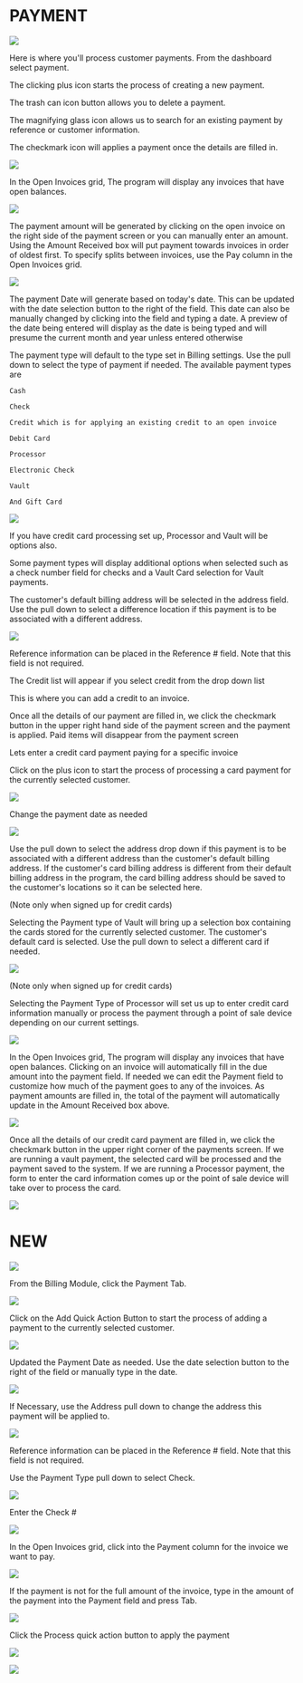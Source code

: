 # PAYMENT

![](https://cdn.realsgii2.dev/wise-software-docs/image_13.a46242ba.png)

Here is where you'll process customer payments. From the dashboard select payment.


The clicking plus icon starts the process of creating a new payment.

The trash can icon button allows you to delete a payment.

The magnifying glass icon allows us to search for an existing payment by reference or customer information.

The checkmark icon will applies a payment once the details are filled in.



![](https://cdn.realsgii2.dev/wise-software-docs/image_14.599a9d07.png)



In the Open Invoices grid, The program will display any invoices that have open balances.



![](https://cdn.realsgii2.dev/wise-software-docs/image_15.fc6a7646.png)



The payment amount will be generated by clicking on the open invoice on the right side of the payment screen or you can manually enter an amount. Using the Amount Received box will put payment towards invoices in order of oldest first. To specify splits between invoices, use the Pay column in the Open Invoices grid.



![](https://cdn.realsgii2.dev/wise-software-docs/image_16.4e74794c.png)



The payment Date will generate based on today's date. This can be updated with the date selection button to the right of the field. This date can also be manually changed by clicking into the field and typing a date. A preview of the date being entered will display as the date is being typed and will presume the current month and year unless entered otherwise


The payment type will default to the type set in Billing settings. Use the pull down to select the type of payment if needed. The available payment types are



    Cash

    Check

    Credit which is for applying an existing credit to an open invoice

    Debit Card

    Processor

    Electronic Check

    Vault

    And Gift Card



![](https://cdn.realsgii2.dev/wise-software-docs/image_17.ae1d5042.png)



If you have credit card processing set up, Processor and Vault will be options also.



Some payment types will display additional options when selected such as a check number field for checks and a Vault Card selection for Vault payments.



The customer's default billing address will be selected in the address field. Use the pull down to select a difference location if this payment is to be associated with a different address.


![](https://cdn.realsgii2.dev/wise-software-docs/image_18.d117e66e.png)



Reference information can be placed in the Reference # field. Note that this field is not required.



The Credit list will appear if you select credit from the drop down list

This is where you can add a credit to an invoice.



Once all the details of our payment are filled in, we click the checkmark button in the upper right hand side of the payment screen and the payment is applied. Paid items will disappear from the payment screen



Lets enter a credit card payment paying for a specific invoice



Click on the plus icon to start the process of processing a card payment for the currently selected customer.



![](https://cdn.realsgii2.dev/wise-software-docs/image_19.0c588edc.png)



Change the payment date as needed



![](https://cdn.realsgii2.dev/wise-software-docs/image_20.0c158465.png)



Use the pull down to select the address drop down if this payment is to be associated with a different address than the customer's default billing address. If the customer's card billing address is different from their default billing address in the program, the card billing address should be saved to the customer's locations so it can be selected here.



(Note only when signed up for credit cards)

Selecting the Payment type of Vault will bring up a selection box containing the cards stored for the currently selected customer. The customer's default card is selected. Use the pull down to select a different card if needed.


![](https://cdn.realsgii2.dev/wise-software-docs/image_21.13f625a5.png)



(Note only when signed up for credit cards)

Selecting the Payment Type of Processor will set us up to enter credit card information manually or process the payment through a point of sale device depending on our current settings.



![](https://cdn.realsgii2.dev/wise-software-docs/image_22.e87b8bbd.png)

In the Open Invoices grid, The program will display any invoices that have open balances. Clicking on an invoice will automatically fill in the due amount into the payment field. If needed we can edit the Payment field to customize how much of the payment goes to any of the invoices. As payment amounts are filled in, the total of the payment will automatically update in the Amount Received box above.



![](https://cdn.realsgii2.dev/wise-software-docs/image_23.f5a92af3.png)



Once all the details of our credit card payment are filled in, we click the checkmark button in the upper right corner of the payments screen. If we are running a vault payment, the selected card will be processed and the payment saved to the system. If we are running a Processor payment, the form to enter the card information comes up or the point of sale device will take over to process the card.



![](https://cdn.realsgii2.dev/wise-software-docs/image_24.a67dd749.png)

# NEW

![](https://cdn.realsgii2.dev/wise-software-docs/image_1.d3d46ce0.png)

From the Billing Module, click the Payment Tab.

![](https://cdn.realsgii2.dev/wise-software-docs/image_2.09429a5a.png)

Click on the Add Quick Action Button to start the process of adding a payment to the currently selected customer.

![](https://cdn.realsgii2.dev/wise-software-docs/image_3.5b40f684.png)

Updated the Payment Date as needed. Use the date selection button to the right of the field or manually type in the date.

![](https://cdn.realsgii2.dev/wise-software-docs/image_4.48c66ee2.png)

If Necessary, use the Address pull down to change the address this payment will be applied to.

![](https://cdn.realsgii2.dev/wise-software-docs/image_5.5f2e07f2.png)

Reference information can be placed in the Reference # field. Note that this field is not required.

Use the Payment Type pull down to select Check.

![](https://cdn.realsgii2.dev/wise-software-docs/image_6.4662423d.png)

Enter the Check #

![](https://cdn.realsgii2.dev/wise-software-docs/image_7.8b924c5e.png)

In the Open Invoices grid, click into the Payment column for the invoice we want to pay.

![](https://cdn.realsgii2.dev/wise-software-docs/image_8.e8d644e9.png)

If the payment is not for the full amount of the invoice, type in the amount of the payment into the Payment field and press Tab.

![](https://cdn.realsgii2.dev/wise-software-docs/image_9.54aea2d6.png)

Click the Process quick action button to apply the payment

![](https://cdn.realsgii2.dev/wise-software-docs/image_10.a9c3eaf5.png)

![](https://cdn.realsgii2.dev/wise-software-docs/image_11.b95cdf55.png)


